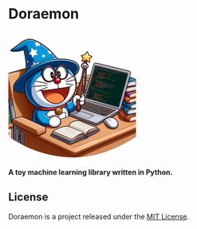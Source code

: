 # Doraemon

<img src="./artwork.jpeg" width="256" />

**A toy machine learning library written in Python.**

## License

Doraemon is a project released under the [MIT License](./LICENSE).

